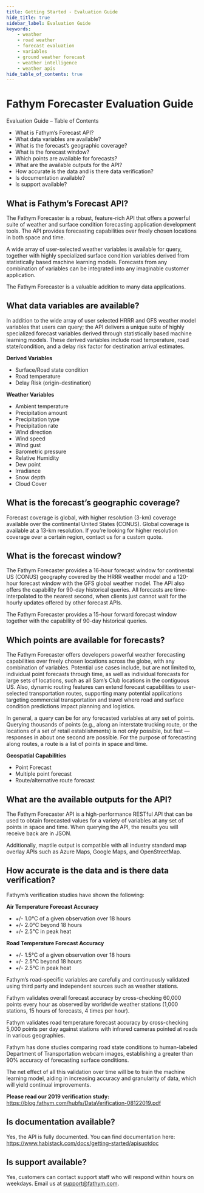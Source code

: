 ```yaml
---
title: Getting Started - Evaluation Guide
hide_title: true
sidebar_label: Evaluation Guide
keywords:
    - weather
    - road weather
    - forecast evaluation
    - variables
    - ground weather forecast
    - weather intelligence
    - weather apis
hide_table_of_contents: true
---
```


# Fathym Forecaster Evaluation Guide
Evaluation Guide – Table of Contents
- What is Fathym’s Forecast API?
- What data variables are available?
- What is the forecast’s geographic coverage?
- What is the forecast window?
- Which points are available for forecasts?
- What are the available outputs for the API?
- How accurate is the data and is there data verification?
- Is documentation available?
- Is support available?

## What is Fathym’s Forecast API?
The Fathym Forecaster is a robust, feature-rich API that offers a powerful suite of weather and surface condition forecasting application development tools. The API provides forecasting capabilities over freely chosen locations in both space and time.

A wide array of user-selected weather variables is available for query, together with highly specialized surface condition variables derived from statistically based machine learning models. Forecasts from any combination of variables can be integrated into any imaginable customer application.

The Fathym Forecaster is a valuable addition to many data applications.

## What data variables are available?
In addition to the wide array of user selected HRRR and GFS weather model variables that users can query; the API delivers a unique suite of highly specialized forecast variables derived through statistically based machine learning models. These derived variables include road temperature, road state/condition, and a delay risk factor for destination arrival estimates.

**Derived Variables**

- Surface/Road state condition
- Road temperature
- Delay Risk (origin-destination)

**Weather Variables**

- Ambient temperature
- Precipitation amount
- Precipitation type
- Precipitation rate
- Wind direction
- Wind speed
- Wind gust
- Barometric pressure
- Relative Humidity
- Dew point
- Irradiance
- Snow depth
- Cloud Cover

## What is the forecast’s geographic coverage?
Forecast coverage is global, with higher resolution (3-km) coverage available over the continental United States (CONUS). Global coverage is available at a 13-km resolution. If you’re looking for higher resolution coverage over a certain region, contact us for a custom quote.

## What is the forecast window?
The Fathym Forecaster provides a 16-hour forecast window for continental US (CONUS) geography covered by the HRRR weather model and a 120-hour forecast window with the GFS global weather model. The API also offers the capability for 90-day historical queries. All forecasts are time-interpolated to the nearest second, when clients just cannot wait for the hourly updates offered by other forecast APIs.

The Fathym Forecaster provides a 15-hour forward forecast window together with the capability of 90-day historical queries.

## Which points are available for forecasts?
The Fathym Forecaster offers developers powerful weather forecasting capabilities over freely chosen locations across the globe, with any combination of variables. Potential use cases include, but are not limited to, individual point forecasts through time, as well as individual forecasts for large sets of locations, such as all Sam’s Club locations in the contiguous US. Also, dynamic routing features can extend forecast capabilities to user-selected transportation routes, supporting many potential applications targeting commercial transportation and travel where road and surface condition predictions impact planning and logistics.

In general, a query can be for any forecasted variables at any set of points. Querying thousands of points (e.g., along an interstate trucking route, or the locations of a set of retail establishments) is not only possible, but fast — responses in about one second are possible. For the purpose of forecasting along routes, a route is a list of points in space and time.

**Geospatial Capabilities**

- Point Forecast
- Multiple point forecast
- Route/alternative route forecast

## What are the available outputs for the API?
The Fathym Forecaster API is a high-performance RESTful API that can be used to obtain forecasted values for a variety of variables at any set of points in space and time. When querying the API, the results you will receive back are in JSON.

Additionally, maptile output is compatible with all industry standard map overlay APIs such as Azure Maps, Google Maps, and OpenStreetMap.

## How accurate is the data and is there data verification?

Fathym’s verification studies have shown the following:

**Air Temperature Forecast Accuracy**
- +/- 1.0°C of a given observation over 18 hours
- +/- 2.0°C beyond 18 hours
- +/- 2.5°C in peak heat

**Road Temperature Forecast Accuracy**
- +/- 1.5°C of a given observation over 18 hours
- +/- 2.5°C beyond 18 hours
- +/- 2.5°C in peak heat

Fathym’s road-specific variables are carefully and continuously validated using third party and independent sources such as
weather stations.

Fathym validates overall forecast accuracy by cross-checking 60,000 points every hour as observed by worldwide
weather stations (1,000 stations, 15 hours of forecasts, 4 times per hour).

Fathym validates road temperature forecast accuracy by cross-checking 5,000 points per day against stations with infrared
cameras pointed at roads in various geographies.

Fathym has done studies comparing road state conditions to human-labeled Department of Transportation webcam images, establishing a greater than 90% accuracy of forecasting surface conditions.

The net effect of all this validation over time will be to train the machine learning model, aiding in increasing accuracy and granularity of data, which will yield continual improvements.

**Please read our 2019 verification study:**
https://blog.fathym.com/hubfs/DataVerification-08122019.pdf


## Is documentation available?
Yes, the API is fully documented. You can find documentation here: 
https://www.habistack.com/docs/getting-started/apisuptdoc

## Is support available?
Yes, customers can contact support staff who will respond within hours on weekdays. Email us at support@fathym.com.


